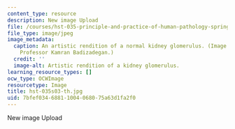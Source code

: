 ```yaml
---
content_type: resource
description: New image Upload
file: /courses/hst-035-principle-and-practice-of-human-pathology-spring-2003/7bfef03468811004068075a63d1fa2f0_hst-035s03-th.jpg
file_type: image/jpeg
image_metadata:
  caption: An artistic rendition of a normal kidney glomerulus. (Image courtesy of
    Professor Kamran Badizadegan.)
  credit: ''
  image-alt: Artistic rendition of a kidney glomerulus.
learning_resource_types: []
ocw_type: OCWImage
resourcetype: Image
title: hst-035s03-th.jpg
uid: 7bfef034-6881-1004-0680-75a63d1fa2f0
---
```

New image Upload

